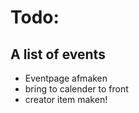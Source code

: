 # Todo:

## A list of events

- Eventpage afmaken
- bring to calender to front
- creator item maken!
